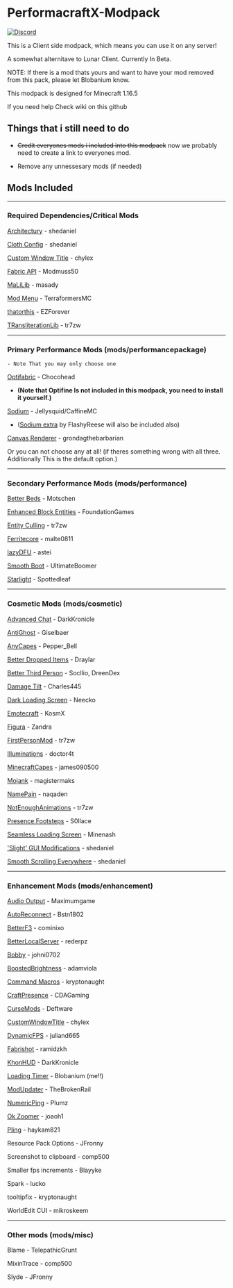 # PerformacraftX-Modpack

[![Discord](https://img.shields.io/discord/815339970259845151?color=%237289DA&label=Discord&style=for-the-badge)](https://discord.gg/GkZtk5RkyG)

This is a Client side modpack, which means you can use it on any server!

A somewhat alternitave to Lunar Client. Currently In Beta.

NOTE: If there is a mod thats yours and want to have your mod removed from this pack, please let Blobanium know.

This modpack is designed for Minecraft 1.16.5

If you need help Check wiki on this github

## Things that i still need to do

* ~~Credit everyones mods i included into this modpack~~ now we probably need to create a link to everyones mod.

* Remove any unnessesary mods (if needed)

## Mods Included

***
### Required Dependencies/Critical Mods

[Architectury](https://www.curseforge.com/minecraft/mc-mods/architectury-fabric) - shedaniel

[Cloth Config](https://www.curseforge.com/minecraft/mc-mods/cloth-config) - shedaniel

[Custom Window Title](https://www.curseforge.com/minecraft/mc-mods/custom-window-title) - chylex

[Fabric API](https://www.curseforge.com/minecraft/mc-mods/fabric-api) - Modmuss50

[MaLiLib](https://www.curseforge.com/minecraft/mc-mods/malilib) - masady

[Mod Menu](https://www.curseforge.com/minecraft/mc-mods/modmenu) - TerraformersMC

[thatorthis](https://modrinth.com/mod/thatorthis) - EZForever

[TRansliterationLib](https://www.curseforge.com/minecraft/mc-mods/transliterationlib) - tr7zw

***
### Primary Performance Mods (mods/performancepackage)

    - Note That you may only choose one


[Optifabric](https://www.curseforge.com/minecraft/mc-mods/optifabric) - Chocohead
* **(Note that Optifine Is not included in this modpack, you need to install it yourself.)**

[Sodium](https://www.curseforge.com/minecraft/mc-mods/sodium) - Jellysquid/CaffineMC
* ([Sodium extra](https://www.curseforge.com/minecraft/mc-mods/sodium-extra) by FlashyReese will also be included also)

[Canvas Renderer](https://www.curseforge.com/minecraft/mc-mods/canvas-renderer) - grondagthebarbarian

Or you can not choose any at all! (if theres something wrong with all three. Additionally This is the default option.)

***

### Secondary Performance Mods (mods/performance)

[Better Beds](https://modrinth.com/mod/better-beds) - Motschen

[Enhanced Block Entities](https://modrinth.com/mod/ebe) - FoundationGames

[Entity Culling](https://www.curseforge.com/minecraft/mc-mods/entityculling) - tr7zw

[Ferritecore](https://www.curseforge.com/minecraft/mc-mods/ferritecore-fabric) - malte0811

[lazyDFU](https://modrinth.com/mod/lazydfu) - astei

[Smooth Boot](https://www.curseforge.com/minecraft/mc-mods/smooth-boot) - UltimateBoomer

[Starlight](https://github.com/Spottedleaf/Starlight) - Spottedleaf

***

### Cosmetic Mods (mods/cosmetic)

[Advanced Chat](https://modrinth.com/mod/advancedchat) - DarkKronicle

[AntiGhost](https://www.curseforge.com/minecraft/mc-mods/antighost) - Giselbaer

[AnyCapes](https://www.curseforge.com/minecraft/mc-mods/anycapes) - Pepper_Bell

[Better Dropped Items](https://www.curseforge.com/minecraft/mc-mods/better-dropped-items) - Draylar

[Better Third Person](https://www.curseforge.com/minecraft/mc-mods/better-third-person) - Socllio, DreenDex

[Damage Tilt](https://www.curseforge.com/minecraft/mc-mods/damage-tilt) - Charles445

[Dark Loading Screen](https://www.curseforge.com/minecraft/mc-mods/dark-loading-screen) - Neecko

[Emotecraft](https://www.curseforge.com/minecraft/mc-mods/emotecraft) - KosmX

[Figura](https://www.curseforge.com/minecraft/mc-mods/figura) - Zandra

[FirstPersonMod](https://www.curseforge.com/minecraft/mc-mods/first-person-model) - tr7zw

[Illuminations](https://www.curseforge.com/minecraft/mc-mods/illuminations) - doctor4t

[MinecraftCapes](https://www.curseforge.com/minecraft/mc-mods/minecraftcapes-mod) - james090500

[Mojank](https://www.curseforge.com/minecraft/mc-mods/mojank-logo) - magistermaks

[NamePain](https://www.curseforge.com/minecraft/mc-mods/name-pain) - naqaden

[NotEnoughAnimations](https://www.curseforge.com/minecraft/mc-mods/not-enough-animations) - tr7zw

[Presence Footsteps](https://www.curseforge.com/minecraft/mc-mods/presence-footsteps) - S0llace

[Seamless Loading Screen](https://www.curseforge.com/minecraft/mc-mods/seamless-loading-screen) - Minenash

['Slight' GUI Modifications](https://www.curseforge.com/minecraft/mc-mods/slight-gui-modifications) - shedaniel

[Smooth Scrolling Everywhere](https://www.curseforge.com/minecraft/mc-mods/smooth-scrolling-everywhere-fabric) - shedaniel

***

### Enhancement Mods (mods/enhancement)

[Audio Output](https://www.curseforge.com/minecraft/mc-mods/audio-output) - Maximumgame

[AutoReconnect](https://www.curseforge.com/minecraft/mc-mods/autoreconnect) - Bstn1802

[BetterF3](https://www.curseforge.com/minecraft/mc-mods/betterf3) - cominixo

[BetterLocalServer](https://www.curseforge.com/minecraft/mc-mods/betterf3) - rederpz

[Bobby](https://www.curseforge.com/minecraft/mc-mods/bobby) - johni0702

[BoostedBrightness](https://www.curseforge.com/minecraft/mc-mods/boosted-brightness) - adamviola

[Command Macros](https://www.curseforge.com/minecraft/mc-mods/command-macros) - kryptonaught

[CraftPresence](https://www.curseforge.com/minecraft/mc-mods/craftpresence) - CDAGaming

[CurseMods](https://www.curseforge.com/minecraft/mc-mods/cursemods) - Deftware

[CustomWindowTitle](https://www.curseforge.com/minecraft/mc-mods/custom-window-title) - chylex

[DynamicFPS](https://www.curseforge.com/minecraft/mc-mods/dynamic-fps) - juliand665

[Fabrishot](https://www.curseforge.com/minecraft/mc-mods/fabrishot) - ramidzkh

[KhonHUD](https://www.curseforge.com/minecraft/mc-mods/kronhud) - DarkKronicle

[Loading Timer](https://www.curseforge.com/minecraft/mc-mods/loading-timer/files/3288861) - Blobanium (me!!)

[ModUpdater](https://www.curseforge.com/minecraft/mc-mods/modupdater) - TheBrokenRail

[NumericPing](https://www.curseforge.com/minecraft/mc-mods/numericping) - Plumz

[Ok Zoomer](https://www.curseforge.com/minecraft/mc-mods/ok-zoomer) - joaoh1

[Pling](https://www.curseforge.com/minecraft/mc-mods/pling) - haykam821

Resource Pack Options - JFronny

Screenshot to clipboard - comp500

Smaller fps increments - Blayyke

Spark - lucko

tooltipfix - kryptonaught

WorldEdit CUI - mikroskeem

***

### Other mods (mods/misc)

Blame - TelepathicGrunt

MixinTrace - comp500

Slyde - JFronny